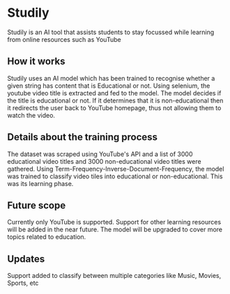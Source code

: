 # Studily
Studily is an AI tool that assists students to stay focussed while learning from online resources such as YouTube

## How it works
Studily uses an AI model which has been trained to recognise whether a given string has content that is Educational or not. Using selenium, the youtube video title is extracted and fed to the model. The model decides if the title is educational or not. If it determines that it is non-educational then it redirects the user back to YouTube homepage, thus not allowing them to watch the video.

## Details about the training process
The dataset was scraped using YouTube's API and a list of 3000 educational video titles and 3000 non-educational video titles were gathered. Using Term-Frequency-Inverse-Document-Frequency, the model was trained to classify video tiles into educational or non-educational. This was its learning phase. 

## Future scope
Currently only YouTube is supported. Support for other learning resources will be added in the near future. 
The model will be upgraded to cover more topics related to education.

## Updates
Support added to classify between multiple categories like Music, Movies, Sports, etc
